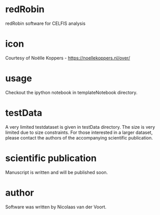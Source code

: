 # redRobin
redRobin software for CELFIS analysis

# icon
Courtesy of Noëlle Koppers - https://noellekoppers.nl/over/

# usage
Checkout the ipython notebook in templateNotebook directory.

# testData
A very limited testdataset is given in testData directory. The size is very limited due to size constraints. For those interested in a larger dataset, please contact the authors of the accompanying scientific publication.

# scientific publication
Manuscript is written and will be published soon.

# author
Software was written by Nicolaas van der Voort.
